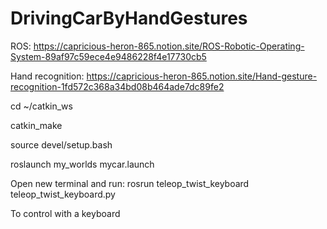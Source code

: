 # DrivingCarByHandGestures

ROS:
https://capricious-heron-865.notion.site/ROS-Robotic-Operating-System-89af97c59ece4e9486228f4e17730cb5

Hand recognition:
https://capricious-heron-865.notion.site/Hand-gesture-recognition-1fd572c368a34bd08b464ade7dc89fe2

cd ~/catkin_ws

catkin_make

source devel/setup.bash

roslaunch my_worlds mycar.launch

Open new terminal and run:
rosrun teleop_twist_keyboard teleop_twist_keyboard.py

To control with a keyboard
